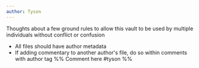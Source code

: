 ```yaml
---
author: Tyson
---
```

Thoughts about a few ground rules to allow this vault to be used by multiple individuals without conflict or confusion

- All files should have author metadata
- If adding commentary to another author's file, do so within comments with author tag %% Comment here #tyson %%